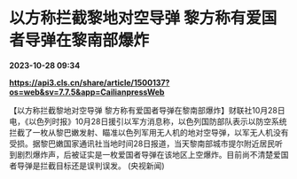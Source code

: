 # 以方称拦截黎地对空导弹 黎方称有爱国者导弹在黎南部爆炸

**2023-10-28 09:34**

**https://api3.cls.cn/share/article/1500137?os=web&sv=7.7.5&app=CailianpressWeb**

【以方称拦截黎地对空导弹 黎方称有爱国者导弹在黎南部爆炸】财联社10月28日电，《以色列时报》10月28日援引以军方消息称，以色列国防部队表示以防空系统拦截了一枚从黎巴嫩发射、瞄准以色列军用无人机的地对空导弹，以军无人机没有受损。据黎巴嫩国家通讯社当地时间28日报道，当天黎南部城市提尔附近居民听到剧烈爆炸声，后被证实是一枚爱国者导弹在该地区上空爆炸。目前尚不清楚爱国者导弹是拦截目标还是误判误发。 (央视新闻)